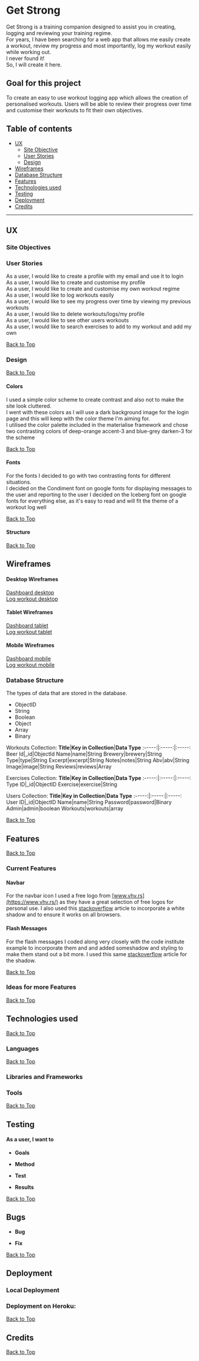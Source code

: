 # **Get Strong**

Get Strong is a training companion designed to assist you in creating, 
logging and reviewing your training regime.  
For years, I have been searching for a web app that allows me easily create a workout, 
review my progress and most importantly, 
log my workout easily while working out.  
I never found it!  
So, I will create it here.

## **Goal for this project**

To create an easy to use workout logging app which allows the creation of personalised workouts.
Users will be able to review their progress over time and customise their workouts to fit their own objectives.
<a></a>

## Table of contents 
* [UX](#ux)
    * [Site Objective](#site-objectives)
    * [User Stories](#user-stories)
    * [Design](#design)
* [Wireframes](#wireframes)
* [Database Structure](#database-structure)
* [Features](#features)
* [Technologies used](#technologies-used)
* [Testing](#testing)
* [Deployment](#deployment)
* [Credits](#credits)

--- 

<a name="ux"></a>

## **UX**

### **Site Objectives**

### **User Stories**
As a user, I would like to create a profile with my email and use it to login  
As a user, I would like to create and customise my profile  
As a user, I would like to create and customise my own workout regime  
As a user, I would like to log workouts easily  
As a user, I would like to see my progress over time by viewing my previous workouts  
As a user, I would like to delete workouts/logs/my profile  
As a user, I would like to see other users workouts  
As a user, I would like to search exercises to add to my workout and add my own  

[Back to Top](#table-of-contents)

<a></a>

### **Design**

[Back to Top](#table-of-contents)

<a></a>

#### Colors

I used a simple color scheme to create contrast and also not to make the site look cluttered.  
I went with these colors as I will use a dark background image for the login page and this will keep with the color theme I'm aiming for.  
I utilised the color palette included in the materialise framework and chose two contrasting colors of deep-orange accent-3 and blue-grey darken-3 for the scheme

[Back to Top](#table-of-contents)

<a></a>

#### Fonts

For the fonts I decided to go with two contrasting fonts for different situations.  
I decided on the Condiment font on google fonts for displaying messages to the user and reporting to the user
I decided on the Iceberg font on google fonts for everything else, as it's easy to read and will fit the theme of a workout log well

[Back to Top](#table-of-contents)

<a></a>

#### Structure

[Back to Top](#table-of-contents)

<a></a>

## **Wireframes**

#### Desktop Wireframes

[Dashboard desktop](static/wireframes/dashboard_desktop.png)  
[Log workout desktop](static/wireframes/log_workout_desktop.png)

#### Tablet Wireframes

[Dashboard tablet](static/wireframes/dashboard_tablet.png)  
[Log workout tablet](static/wireframes/log_workout_tablet.png)

#### Mobile Wireframes

[Dashboard mobile](static/wireframes/dashboard_mobile.png)   
[Log workout mobile](static/wireframes/log_workout_mobile.png)

### **Database Structure**

The types of data that are stored in the  database.
- ObjectID
- String
- Boolean
- Object
- Array
- Binary

Workouts Collection:
**Title**|**Key in Collection**|**Data Type**
:-----:|:-----:|:-----:
Beer Id|_id|ObjectId
Name|name|String
Brewery|brewery|String
Type|type|String
Excerpt|excerpt|String
Notes|notes|String
Abv|abv|String
Image|image|String
Reviews|reviews|Array

Exercises Collection:
**Title**|**Key in Collection**|**Data Type**
:-----:|:-----:|:-----:
Type ID|_id|ObjectID
Exercise|exercise|String

Users Collection:
**Title**|**Key in Collection**|**Data Type**
:-----:|:-----:|:-----:
User ID|_id|ObjectID
Name|name|String
Password|password|Binary
Admin|admin|boolean
Workouts|workouts|array


[Back to Top](#table-of-contents)

<a></a>

## **Features**

[Back to Top](#table-of-contents)

<a></a>

### **Current Features**

#### Navbar
For the navbar icon I used a free logo from [www.vhv.rs](https://www.vhv.rs/) as they have a great selection of free logos for personal use. 
I also used this [stackoverflow](https://stackoverflow.com/questions/16116319/how-to-create-white-css-box-shadow) article to incorporate a white shadow and to ensure it works on all browsers.  

#### Flash Messages
For the flash messages I coded along very closely with the code institute example to incorporate them and and added someshadow and styling to make them stand out a bit more. 
I used this same [stackoverflow](https://stackoverflow.com/questions/16116319/how-to-create-white-css-box-shadow) article for the shadow. 

[Back to Top](#table-of-contents)

<a></a>

### **Ideas for more Features**



[Back to Top](#table-of-contents)

<a></a>

## **Technologies used**

[Back to Top](#table-of-contents)

<a></a>

### **Languages**

[Back to Top](#table-of-contents)

<a></a>

### **Libraries and Frameworks**


### **Tools**


[Back to Top](#table-of-contents)

<a></a>


## **Testing**

#### As a user, I want to 

* **Goals**    

* **Method**   

* **Test**   

* **Results**    

[Back to Top](#table-of-contents)

<a></a>

## **Bugs**

* **Bug**  

* **Fix**

[Back to Top](#table-of-contents)

<a></a>

## **Deployment**

### Local Deployment
    
### Deployment on Heroku: 
   

[Back to Top](#table-of-contents)

<a></a>

## **Credits**

[Back to Top](#table-of-contents)

<a></a>







